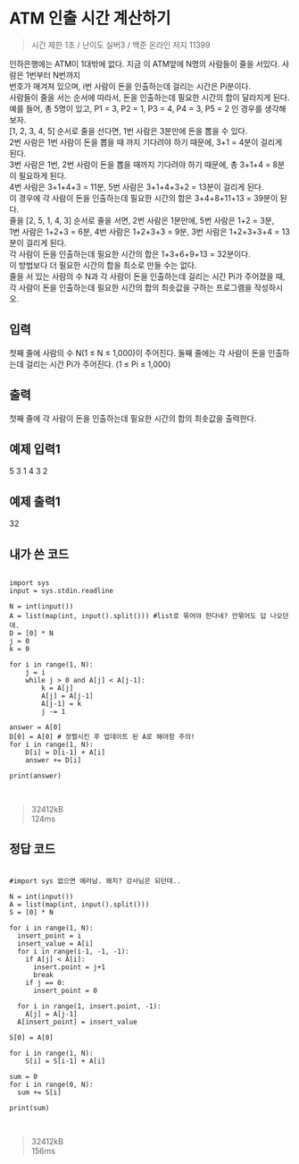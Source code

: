 ATM 인출 시간 계산하기
==========
> 시간 제한 1초 / 난이도 실버3 / 백준 온라인 저지 11399  

인하은행에는 ATM이 1대밖에 없다. 지금 이 ATM앞에 N명의 사람들이 줄을 서있다. 사람은 1번부터 N번까지   
번호가 매겨져 있으며, i번 사람이 돈을 인출하는데 걸리는 시간은 Pi분이다.  
사람들이 줄을 서는 순서에 따라서, 돈을 인출하는데 필요한 시간의 합이 달라지게 된다.   
예를 들어, 총 5명이 있고, P1 = 3, P2 = 1, P3 = 4, P4 = 3, P5 = 2 인 경우를 생각해보자.   
[1, 2, 3, 4, 5] 순서로 줄을 선다면, 1번 사람은 3분만에 돈을 뽑을 수 있다.   
2번 사람은 1번 사람이 돈을 뽑을 때 까지 기다려야 하기 때문에, 3+1 = 4분이 걸리게 된다.   
3번 사람은 1번, 2번 사람이 돈을 뽑을 때까지 기다려야 하기 때문에, 총 3+1+4 = 8분이 필요하게 된다.   
4번 사람은 3+1+4+3 = 11분, 5번 사람은 3+1+4+3+2 = 13분이 걸리게 된다.   
이 경우에 각 사람이 돈을 인출하는데 필요한 시간의 합은 3+4+8+11+13 = 39분이 된다.  
줄을 [2, 5, 1, 4, 3] 순서로 줄을 서면, 2번 사람은 1분만에, 5번 사람은 1+2 = 3분,  
1번 사람은 1+2+3 = 6분, 4번 사람은 1+2+3+3 = 9분, 3번 사람은 1+2+3+3+4 = 13분이 걸리게 된다.   
각 사람이 돈을 인출하는데 필요한 시간의 합은 1+3+6+9+13 = 32분이다.  
이 방법보다 더 필요한 시간의 합을 최소로 만들 수는 없다.  
줄을 서 있는 사람의 수 N과 각 사람이 돈을 인출하는데 걸리는 시간 Pi가 주어졌을 때,  
각 사람이 돈을 인출하는데 필요한 시간의 합의 최솟값을 구하는 프로그램을 작성하시오.

입력
-------------------
첫째 줄에 사람의 수 N(1 ≤ N ≤ 1,000)이 주어진다. 둘째 줄에는 각 사람이 돈을 인출하는데 걸리는 시간 Pi가 주어진다. (1 ≤ Pi ≤ 1,000)

출력
-------------
첫째 줄에 각 사람이 돈을 인출하는데 필요한 시간의 합의 최솟값을 출력한다.

예제 입력1
----------
5
3 1 4 3 2

예제 출력1
--------
32

내가 쓴 코드
-----------
<pre>
<code>
import sys
input = sys.stdin.readline

N = int(input())
A = list(map(int, input().split())) #list로 묶어야 한다네? 안묶어도 답 나오던데. 
D = [0] * N
j = 0
k = 0

for i in range(1, N):
    j = i
    while j > 0 and A[j] < A[j-1]:
        k = A[j]
        A[j] = A[j-1]
        A[j-1] = k
        j -= 1

answer = A[0]
D[0] = A[0] # 정렬시킨 후 업데이트 된 A로 해야함 주의!
for i in range(1, N):
    D[i] = D[i-1] + A[i]
    answer += D[i]

print(answer)

</code>
</pre>
> 32412kB  
> 124ms

정답 코드
----------------
<pre>
  <code>
#import sys 없으면 에러남. 왜지? 강사님은 되던데..
      
N = int(input()) 
A = list(map(int, input().split()))
S = [0] * N

for i in range(1, N):
  insert_point = i
  insert_value = A[i]
  for i in range(i-1, -1, -1):
    if A[j] < A[i]:
      insert.point = j+1
      break
    if j == 0:
      insert_point = 0

  for i in range(1, insert.point, -1):
    A[j] = A[j-1]
  A[insert_point] = insert_value

S[0] = A[0]

for i in range(1, N):
    S[i] = S[i-1] + A[i]

sum = 0
for i in range(0, N):
  sum += S[i]

print(sum)

</code>
</pre>

> 32412kB  
> 156ms







